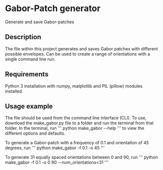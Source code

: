 # Gabor-Patch generator
Generate and save Gabor-patches

## Description
The file within this project generates and saves Gabor patches with different possible envelopes.
Can be used to create a range of orientations with a single command line run.

## Requirements
Python 3 installation with numpy, matplotlib and PIL (pillow) modules installed.

## Usage example
The file should be used from the command line interface (CLI).
To use, download the make_gabor.py file to a folder and run the terminal from that folder.
In the terminal, run 
'''
python make_gabor --help
'''
to view the different options and defaults.

To generate a Gabor-patch with a frequency of 0.1 and orientation of 45 degrees, run
'''
python make_gabor -f 0.1 -o 45
'''

To generate 31 equally spaced orientations between 0 and 90, run
'''
python make_gabor -f 0.1 -o 0 90 --num_orientations=31
'''
